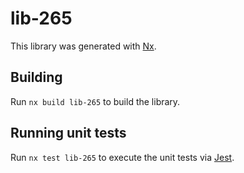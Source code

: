 # lib-265

This library was generated with [Nx](https://nx.dev).

## Building

Run `nx build lib-265` to build the library.

## Running unit tests

Run `nx test lib-265` to execute the unit tests via [Jest](https://jestjs.io).
